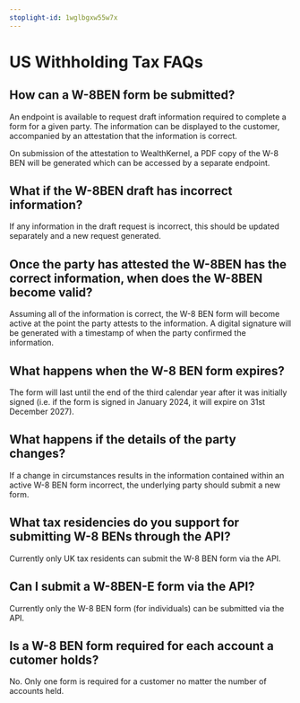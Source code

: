 ```yaml
---
stoplight-id: 1wglbgxw55w7x
---
```


# US Withholding Tax FAQs

## How can a W-8BEN form be submitted?

An endpoint is available to request draft information required to complete a form for a given party. The information can be displayed to the customer, accompanied by an attestation that the information is correct. 

On submission of the attestation to WealthKernel, a PDF copy of the W-8 BEN will be generated which can be accessed by a separate endpoint. 

## What if the W-8BEN draft has incorrect information?

If any information in the draft request is incorrect, this should be updated separately and a new request generated. 

## Once the party has attested the W-8BEN has the correct information, when does the W-8BEN become valid?

Assuming all of the information is correct, the W-8 BEN form will become active at the point the party attests to the information. A digital signature will be generated with a timestamp of when the party confirmed the information. 

## What happens when the W-8 BEN form expires?

The form will last until the end of the third calendar year after it was initially signed (i.e. if the form is signed in January 2024, it will expire on 31st December 2027). 

## What happens if the details of the party changes?

If a change in circumstances results in the information contained within an active W-8 BEN form incorrect, the underlying party should submit a new form. 

## What tax residencies do you support for submitting W-8 BENs through the API?

Currently only UK tax residents can submit the W-8 BEN form via the API. 

## Can I submit a W-8BEN-E form via the API?

Currently only the W-8 BEN form (for individuals) can be submitted via the API.

## Is a W-8 BEN form required for each account a cutomer holds?

No. Only one form is required for a customer no matter the number of accounts held. 
